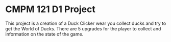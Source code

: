 # CMPM 121 D1 Project

This project is a creation of a Duck Clicker wear you collect ducks and try to get the World of Ducks. There are 5 upgrades for the player to collect and information on the state of the game.
